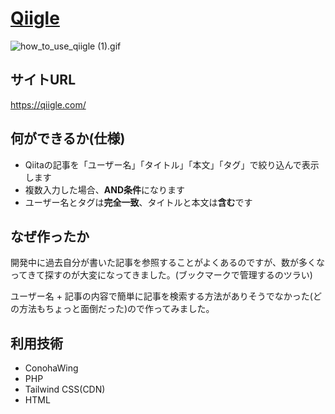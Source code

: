 # [Qiigle](https://qiigle.com/)
![how_to_use_qiigle (1).gif](https://qiita-image-store.s3.ap-northeast-1.amazonaws.com/0/244893/705f60c4-238e-f10e-f048-0a7f3a443800.gif)

## サイトURL
https://qiigle.com/

## 何ができるか(仕様)
- Qiitaの記事を「ユーザー名」「タイトル」「本文」「タグ」で絞り込んで表示します
- 複数入力した場合、**AND条件**になります
- ユーザー名とタグは**完全一致**、タイトルと本文は**含む**です

## なぜ作ったか
開発中に過去自分が書いた記事を参照することがよくあるのですが、数が多くなってきて探すのが大変になってきました。(ブックマークで管理するのツラい)

ユーザー名 + 記事の内容で簡単に記事を検索する方法がありそうでなかった(どの方法もちょっと面倒だった)ので作ってみました。

## 利用技術
- ConohaWing
- PHP
- Tailwind CSS(CDN)
- HTML
